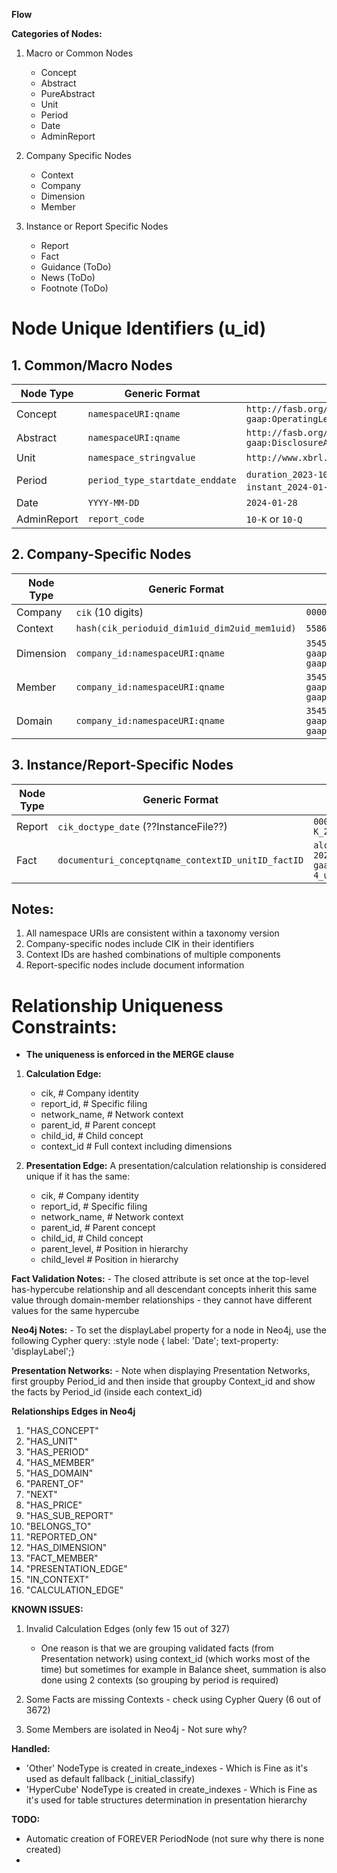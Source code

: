 

**Flow**


**Categories of Nodes:**
1. Macro or Common Nodes
    - Concept
    - Abstract
    - PureAbstract
    - Unit
    - Period
    - Date
    - AdminReport
    
2. Company Specific Nodes
    - Context 
    - Company
    - Dimension
    - Member
    
3. Instance or Report Specific Nodes
    - Report
    - Fact
    - Guidance (ToDo)
    - News (ToDo)
    - Footnote (ToDo)



# Node Unique Identifiers (u_id)

## 1. Common/Macro Nodes
| Node Type    | Generic Format                  | Example                                                     |
|-------------|--------------------------------|---------------------------------------------------------------|
| Concept     | `namespaceURI:qname`           | `http://fasb.org/us-gaap/2023:us-gaap:OperatingLeasePayments` |
| Abstract    | `namespaceURI:qname`           | `http://fasb.org/us-gaap/2023:us-gaap:DisclosureAbstract`     |
| Unit        | `namespace_stringvalue`        | `http://www.xbrl.org/2003/iso4217_iso4217:USD`                |
| Period      | `period_type_startdate_enddate`| `duration_2023-10-01_2024-10-01` or `instant_2024-01-28` or forever    
| Date        | `YYYY-MM-DD`                   | `2024-01-28`                                                  |
| AdminReport | `report_code`                  | `10-K` or `10-Q`                                              |

## 2. Company-Specific Nodes
| Node Type  | Generic Format                                   | Example                                                             |
|------------|--------------------------------------------------|---------------------------------------------------------------------|
| Company    | `cik` (10 digits)                                | `0000003545`                                                        |
| Context    | `hash(cik_perioduid_dim1uid_dim2uid_mem1uid)`    | `558673591988726742`                                                |
| Dimension  | `company_id:namespaceURI:qname`                  | `3545:http://fasb.org/us-gaap/2023:us-gaap:SubsequentEventTypeAxis` |
| Member     | `company_id:namespaceURI:qname`                  | `3545:http://fasb.org/us-gaap/2023:us-gaap:OperatingSegmentsMember` |
| Domain     | `company_id:namespaceURI:qname`                  | `3545:http://fasb.org/us-gaap/2023:us-gaap:SubsequentEventTypeDomain` |

## 3. Instance/Report-Specific Nodes
| Node Type  | Generic Format                                | Example                                                    |
|------------|----------------------------------------------|-------------------------------------------------------------|
| Report     | `cik_doctype_date`      (??InstanceFile??)   | `0000003545_10-K_2024-01-28`                                |
| Fact       | `documenturi_conceptqname_contextID_unitID_factID` | `alco-20240930.htm_us-gaap:CommonStock_c-4_usd_f-90`  |

## Notes:
1. All namespace URIs are consistent within a taxonomy version
2. Company-specific nodes include CIK in their identifiers
3. Context IDs are hashed combinations of multiple components
4. Report-specific nodes include document information


# Relationship Uniqueness Constraints:
- **The uniqueness is enforced in the MERGE clause** 

1. **Calculation Edge:** 
    - cik,                # Company identity
    - report_id,          # Specific filing
    - network_name,       # Network context
    - parent_id,          # Parent concept
    - child_id,           # Child concept
    - context_id          # Full context including dimensions

2. **Presentation Edge:** A presentation/calculation relationship is considered unique if it has the same:
    - cik,                # Company identity
    - report_id,          # Specific filing
    - network_name,       # Network context
    - parent_id,          # Parent concept
    - child_id,           # Child concept
    - parent_level,       # Position in hierarchy
    - child_level         # Position in hierarchy



**Fact Validation Notes:**
    - The closed attribute is set once at the top-level has-hypercube relationship and all descendant concepts inherit this same value through domain-member relationships - they cannot have different values for the same hypercube


**Neo4j Notes:**
    - To set the displayLabel property for a node in Neo4j, use the following Cypher query:
      :style node { label: 'Date'; text-property: 'displayLabel';}


**Presentation Networks:**
    - Note when displaying Presentation Networks, first groupby Period_id and then inside that groupby Context_id and show the facts by Period_id (inside each context_id)


**Relationships Edges in Neo4j**
1. "HAS_CONCEPT"
2. "HAS_UNIT"
3. "HAS_PERIOD"
4. "HAS_MEMBER"
5. "HAS_DOMAIN"
6. "PARENT_OF"
7. "NEXT"
8. "HAS_PRICE"
9. "HAS_SUB_REPORT"
10. "BELONGS_TO"
11.  "REPORTED_ON"
12. "HAS_DIMENSION"
13. "FACT_MEMBER"
14. "PRESENTATION_EDGE"
15. "IN_CONTEXT"
16. "CALCULATION_EDGE"


**KNOWN ISSUES:**
1. Invalid Calculation Edges (only few 15 out of 327) 
   - One reason is that we are grouping validated facts (from Presentation network) using context_id (which works most of the time) but sometimes for example in Balance sheet, summation is also done using 2 contexts (so grouping by period is required)

2. Some Facts are missing Contexts - check using Cypher Query (6 out of 3672)
4. Some Members are isolated in Neo4j - Not sure why?

**Handled:**
- 'Other' NodeType is created in create_indexes - Which is Fine as it's used as default fallback (_initial_classify)
- 'HyperCube' NodeType is created in create_indexes - Which is Fine as it's used for table structures determination in presentation hierarchy

**TODO:**
- Automatic creation of FOREVER PeriodNode (not sure why there is none created)
- 
